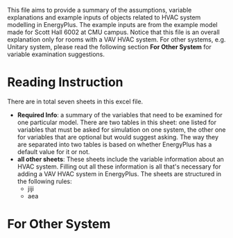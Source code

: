 This file aims to provide a summary of the assumptions, variable explanations and example inputs of objects related to HVAC system modelling in EnergyPlus. The example inputs are from the example model made for Scott Hall 6002 at CMU campus. Notice that this file is an overall explanation only for rooms with a VAV HVAC system. For other systems, e.g. Unitary system, please read the following section **For Other System** for variable examination suggestions. 

# Reading Instruction

There are in total seven sheets in this excel file. 
- **Required Info**: a summary of the variables that need to be examined for one particular model. There are two tables in this sheet: one listed for variables that must be asked for simulation on one system, the other one for variables that are optional but would suggest asking. The way they are separated into two tables is based on whether EnergyPlus has a default value for it or not. 
- **all other sheets**: These sheets include the variable information about an HVAC system. Filling out all these information is all that's necessary for adding a VAV HVAC system in EnergyPlus. The sheets are structured in the following rules:
  - jiji
  - aea

# For Other System
